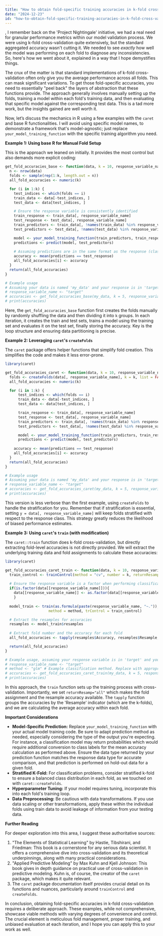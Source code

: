 ```yaml
---
title: "How to obtain fold-specific training accuracies in k-fold cross-validation in R?"
date: "2024-12-23"
id: "how-to-obtain-fold-specific-training-accuracies-in-k-fold-cross-validation-in-r"
---
```


,  I remember back on the 'Project Nightingale' initiative, we had a real need for granular performance metrics within our model validation process. We were using k-fold cross-validation quite extensively, but the standard aggregated accuracy wasn't cutting it. We needed to see *exactly* how well the model was performing on each fold to diagnose any inconsistencies. So, here's how we went about it, explained in a way that I hope demystifies things.

The crux of the matter is that standard implementations of k-fold cross-validation often only give you the average performance across all folds. This can mask significant variations. To get those fold-specific accuracies, you need to essentially "peel back" the layers of abstraction that these functions provide. The approach generally involves manually setting up the folds, training a model within each fold's training data, and then evaluating that specific model against the corresponding test data. This is a tad more work, but the insights gained are well worth it.

Now, let’s discuss the mechanics in R using a few examples with the `caret` and base R functionalities. I will avoid using specific model names, to demonstrate a framework that's model-agnostic; just replace `your_model_training_function` with the specific training algorithm you need.

**Example 1: Using base R for Manual Fold Setup**

This is the approach we leaned on initially. It provides the most control but also demands more explicit coding:

```R
get_fold_accuracies_base <- function(data, k = 10, response_variable_name) {
  n <- nrow(data)
  folds <- sample(rep(1:k, length.out = n))
  all_fold_accuracies <- numeric(k)

  for (i in 1:k) {
    test_indices <- which(folds == i)
    train_data <- data[-test_indices, ]
    test_data <- data[test_indices, ]

    # Ensure the response variable is consistently identified
    train_response <- train_data[, response_variable_name]
    test_response <- test_data[, response_variable_name]
    train_predictors <- train_data[, !names(train_data) %in% response_variable_name]
    test_predictors <- test_data[, !names(test_data) %in% response_variable_name]

    model <- your_model_training_function(train_predictors, train_response)
    predictions <- predict(model, test_predictors)
    
    # Assuming predictions are in the same format as the response (classification labels)
    accuracy <- mean(predictions == test_response)
    all_fold_accuracies[i] <- accuracy
  }
  return(all_fold_accuracies)
}

# Example usage
# Assuming your data is named 'my_data' and your response is in 'target' column
# response_variable_name <- "target"
# accuracies <- get_fold_accuracies_base(my_data, k = 5, response_variable_name)
# print(accuracies)
```

Here, the `get_fold_accuracies_base` function first creates the folds manually by randomly shuffling the data and then dividing it into `k` groups. In each iteration, it creates the train and test sets, trains a model using the training set and evaluates it on the test set, finally storing the accuracy. Key is the loop structure and ensuring data partitioning is precise.

**Example 2: Leveraging `caret`'s `createFolds`**

The `caret` package offers helper functions that simplify fold creation. This simplifies the code and makes it less error-prone.

```R
library(caret)

get_fold_accuracies_caret <- function(data, k = 10, response_variable_name) {
  folds <- createFolds(data[, response_variable_name], k = k, list = FALSE)
  all_fold_accuracies <- numeric(k)

  for (i in 1:k) {
      test_indices <- which(folds == i)
      train_data <- data[-test_indices, ]
      test_data <- data[test_indices, ]

      train_response <- train_data[, response_variable_name]
      test_response <- test_data[, response_variable_name]
      train_predictors <- train_data[, !names(train_data) %in% response_variable_name]
      test_predictors <- test_data[, !names(test_data) %in% response_variable_name]

      model <- your_model_training_function(train_predictors, train_response)
      predictions <- predict(model, test_predictors)
    
    accuracy <- mean(predictions == test_response)
    all_fold_accuracies[i] <- accuracy
  }
  return(all_fold_accuracies)
}

# Example usage
# Assuming your data is named 'my_data' and your response is in 'target' column
# response_variable_name <- "target"
# accuracies <- get_fold_accuracies_caret(my_data, k = 5, response_variable_name)
# print(accuracies)
```

This version is less verbose than the first example, using `createFolds` to handle the stratification for you. Remember that if stratification is essential, setting `y = data[, response_variable_name]` will keep folds stratified with respect to the response class. This strategy greatly reduces the likelihood of biased performance estimates.

**Example 3: Using `caret`'s `train` (with modification)**

The `caret::train` function does k-fold cross-validation, but directly extracting fold-level accuracies is not directly provided. We will extract the underlying training data and fold assignments to calculate these accuracies:

```R
library(caret)

get_fold_accuracies_caret_train <- function(data, k = 10, response_variable_name, method = "your_method") {
  train_control <- trainControl(method = "cv", number = k, returnResamp = "all")
  
  # Ensure the response variable is a factor when performing classification
  if(is.factor(data[[response_variable_name]])){
    data[[response_variable_name]] <- as.factor(data[[response_variable_name]])
    }
  
  model_train <- train(as.formula(paste(response_variable_name, "~.")), data = data,
                    method = method, trControl = train_control)

  # Extract the resamples for accuracies
  resamples <- model_train$resamples
  
  # Extract fold number and the accuracy for each fold
  all_fold_accuracies <- tapply(resamples$Accuracy, resamples$Resample, mean)

  return(all_fold_accuracies)
}

# Example usage, assuming your response variable is in 'target' and you're using a 'method' specific to your model type
# response_variable_name <- "target"
# method <- "glm" # Example classification method. Replace with appropriate value.
# accuracies <- get_fold_accuracies_caret_train(my_data, k = 5, response_variable_name, method=method)
# print(accuracies)

```

In this approach, the `train` function sets up the training process with cross-validation. Importantly, we set `returnResamp="all"` which makes the fold assignment and the resample accuracy available. The `tapply` function groups the accuracies by the 'Resample' indicator (which are the k-folds), and we are calculating the average accuracy within each fold.

**Important Considerations**

*   **Model-Specific Prediction:** Replace `your_model_training_function` with your actual model training code. Be sure to adapt prediction method as needed, especially considering the type of the output you're expecting. For instance, a classification model may return probabilities which would require additional conversion to class labels for the mean accuracy calculation as performed above. Ensure the data type returned by your prediction function matches the response data type for accurate comparison, and that prediction is performed on hold-out data for a given fold.
*   **Stratified K-Fold:** For classification problems, consider stratified k-fold to ensure a balanced class distribution in each fold, as we touched on with `caret::createFolds`.
*   **Hyperparameter Tuning:** If your model requires tuning, incorporate this into each fold's training loop.
*   **Data Preprocessing:** Be cautious with data transformations. If you use data scaling or other transformations, apply these within the individual folds using train data to avoid leakage of information from your testing data.

**Further Reading**

For deeper exploration into this area, I suggest these authoritative sources:

1.  "The Elements of Statistical Learning" by Hastie, Tibshirani, and Friedman: This book is a cornerstone for any serious data scientist. It offers a comprehensive dive into cross-validation and its theoretical underpinnings, along with many practical considerations.
2.  "Applied Predictive Modeling" by Max Kuhn and Kjell Johnson: This book gives in depth guidance on practical use of cross-validation in predictive modeling. Kuhn is, of course, the creator of the `caret` package, which makes it quite relevant.
3.  The `caret` package documentation itself provides crucial detail on its functions and nuances, particularly around `trainControl` and `createFolds`.

In conclusion, obtaining fold-specific accuracies in k-fold cross-validation requires a deliberate approach. These examples, while not comprehensive, showcase viable methods with varying degrees of convenience and control. The crucial element is meticulous fold management, proper training, and unbiased evaluation at each iteration, and I hope you can apply this to your work as well.
